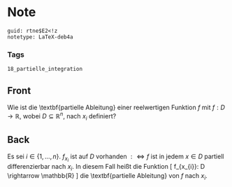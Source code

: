 # Note
```
guid: rtne$E2<!z
notetype: LaTeX-deb4a
```

### Tags
```
18_partielle_integration
```

## Front
Wie ist die \textbf{partielle Ableitung} einer reelwertigen Funktion $f$ mit $f: D \rightarrow \mathbb{R}$, wobei $D \subseteq \mathbb{R}^{n}$, nach $x_i$ definiert?

## Back
Es sei $i \in\{1, \ldots, n\}$. $f_{x_{i}}$ ist auf $D$ vorhanden $: \Longleftrightarrow f$ ist in jedem $x \in D$ partiell differenzierbar nach $x_{i}$. In diesem Fall heißt die Funktion
\[
f_{x_{i}}: D \rightarrow \mathbb{R}
\]
die \textbf{partielle Ableitung} von $f$ nach $x_{i}$.

